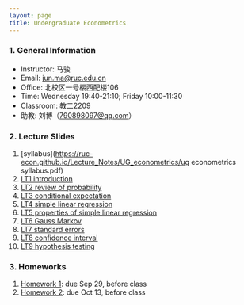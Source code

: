 ```yaml
---
layout: page
title: Undergraduate Econometrics
---
```


### 1. General Information
* Instructor: 马骏
* Email: jun.ma@ruc.edu.cn
* Office: 北校区一号楼西配楼106
* Time: Wednesday 19:40-21:10; Friday 10:00-11:30
* Classroom: 教二2209
* 助教: 刘博（790898097@qq.com）


### 2. Lecture Slides
1. [syllabus](https://ruc-econ.github.io/Lecture_Notes/UG_econometrics/ug econometrics syllabus.pdf)
2. [LT1 introduction](https://ruc-econ.github.io/Lecture_Notes/UG_econometrics/LT_1_intro.pdf)
3. [LT2 review of probability](https://ruc-econ.github.io/Lecture_Notes/UG_econometrics/LT_02_review(1).pdf)
4. [LT3 conditional expectation](https://ruc-econ.github.io/Lecture_Notes/UG_econometrics/LT_3_Conditional_Expectation(1).pdf)
5. [LT4 simple linear regression](https://ruc-econ.github.io/Lecture_Notes/UG_econometrics/LT_04_simple.pdf)
6. [LT5 properties of simple linear regression](https://ruc-econ.github.io/Lecture_Notes/UG_econometrics/LT_05_simple_properties.pdf)
7. [LT6 Gauss Markov](Lecture_Notes/UG_econometrics/LT_06_gauss_markov.pdf)
8. [LT7 standard errors](Lecture_Notes/UG_econometrics/LT_07_errors_variance.pdf)
9. [LT8 confidence interval](Lecture_Notes/UG_econometrics/LT_08_cis.pdf)
10. [LT9 hypothesis testing](Lecture_Notes/UG_econometrics/LT9_testing.pdf)


### 3. Homeworks
1. [Homework 1](https://ruc-econ.github.io/Homeworks/UG_econometrics/HW1.pdf): due Sep 29, before class
2. [Homework 2](Homeworks/UG_econometrics/HW2.pdf): due Oct 13, before class
